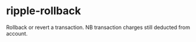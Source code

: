 # ripple-rollback

Rollback or revert a transaction. NB transaction charges still deducted from account.
